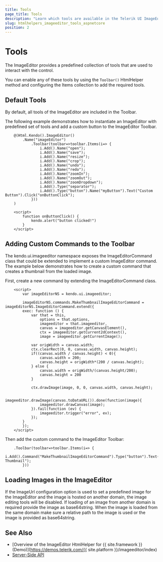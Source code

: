 ```yaml
---
title: Tools
page_title: Tools
description: "Learn which tools are available in the Telerik UI ImageEditor HtmlHelper for {{ site.framework }}."
slug: htmlhelpers_imageeditor_tools_aspnetcore
position: 2
---
```


# Tools

The ImageEditor provides a predefined collection of tools that are used to interact with the control.

You can enable any of these tools by using the `Toolbar()` HtmlHelper method and configuring the Items collection to add the required tools.

## Default Tools

By default, all tools of the ImageEditor are included in the Toolbar.

The following example demonstrates how to instantiate an ImageEditor with predefined set of tools and add a custom button to the ImageEditor Toolbar.

```
    @(Html.Kendo().ImageEditor()
        .Name("imageEditor")
            .Toolbar(toolbar=>toolbar.Items(i=> {
                i.Add().Name("open");
                i.Add().Name("save");
                i.Add().Name("resize");
                i.Add().Name("crop");
                i.Add().Name("undo");
                i.Add().Name("redo");
                i.Add().Name("zoomIn");
                i.Add().Name("zoomOut");
                i.Add().Name("zoomDropdown");
                i.Add().Type("separator");
                i.Add().Type("button").Name("myButton").Text("Custom Button").Click("onButtonClick");
            }))
    )

    <script>
        function onButtonClick() {
            kendo.alert("button clicked!")
        }
    </script>
```

## Adding Custom Commands to the Toolbar

The kendo.ui.imageeditor namespace exposes the ImageEditorCommand class that could be extended to implement a custom ImageEditor command. The example below demonstrates how to create a custom command that creates a thumbnail from the loaded image.

First, create a new command by extending the ImageEditorCommand class.

```
    <script>
        var imageEditorNS = kendo.ui.imageeditor;

        imageEditorNS.commands.MakeThumbnailImageEditorCommand = imageEditorNS.ImageEditorCommand.extend({
        exec: function () {
            var that = this,
                options = that.options,
                imageeditor = that.imageeditor,
                canvas = imageeditor.getCanvasElement(),
                ctx = imageeditor.getCurrent2dContext(),
                image = imageeditor.getCurrentImage();

            var origWidth = canvas.width;
            ctx.clearRect(0, 0, canvas.width, canvas.height);
            if((canvas.width / canvas.height) < 0){
                canvas.width = 200;
                canvas.height = origWidth*(200 / canvas.height);
            } else {
                canvas.width = origWidth/(canvas.height/200);
                canvas.height = 200
            }

            ctx.drawImage(image, 0, 0, canvas.width, canvas.height);

            imageeditor.drawImage(canvas.toDataURL()).done(function(image){
                imageeditor.drawCanvas(image);
            }).fail(function (ev) {
                imageeditor.trigger("error", ev);
            });
        }
        });
    </script>
```

Then add the custom command to the ImageEditor Toolbar:

```
    .Toolbar(toolbar=>toolbar.Items(i=> {
            i.Add().Command("MakeThumbnailImageEditorCommand").Type("button").Text("Make Thumbnail");
        }))
```

## Loading Images in the ImageEditor

If the ImageUrl configuration option is used to set a predefined image for the ImageEditor and the image is hosted on another domain, the image editing tools will be disabled. If loading of an image from another domain is required provide the image as base64string. When the image is loaded from the same domain make sure a relative path to the image is used or the image is provided as base64string.


## See Also

* [Overview of the ImageEditor HtmlHelper for {{ site.framework }} (Demo)](https://demos.telerik.com/{{ site.platform }}/imageeditor/index)
* [Server-Side API](/api/imageeditor)
